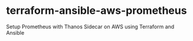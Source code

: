 # terraform-ansible-aws-prometheus
Setup Prometheus with Thanos Sidecar on AWS using Terraform and Ansible
